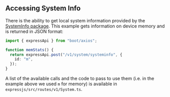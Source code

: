 ## Accessing System Info

There is the ability to get local system information provided by the [SystemInfo package](https://systeminformation.io). This example gets information on device memory and is returned in JSON format:

```typescript
import { expressApi } from "boot/axios";

function memStats() {
  return expressApi.post("/v1/system/systeminfo", {
    id: "m",
  });
}
```

A list of the available calls and the code to pass to use them (i.e. in the example above we used `m` for memory) is available in `expressjs/src/routes/v1/System.ts`.
